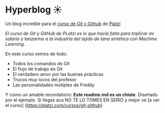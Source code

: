 # Hyperblog :sunny: 
Un blog increíble para el [curso de Git y Github](https://platzi.com/cursos/git-github "curso de Git y Github") de [Platzi](https://platzi.com/ "Platzi")

*El curso de Git y GitHub de PLatzi es lo que hacía falta para triplicar mi salario y lanzarme a la industria del tejido de lana sintética con Machine Learning.*

En este curso vemos de todo: 
* Todos los comandos de Git
* El flujo de trabajo en Git
* El verdadero amor por las buenas prácticas
* Trucos muy locos del profesor
* Las personalidades mútiples de Freddy

Y como un amable recordatorio: **Este readme.md es un chiste**. Diseñado por el ejemplo. Si llegas aca NO TE LO TOMES EN SERIO y mejor ve [a ver el curso] {https://platzi.com/cursos/git-github}